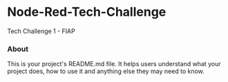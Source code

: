 Node-Red-Tech-Challenge
=======================

Tech Challenge 1 - FIAP

### About

This is your project's README.md file. It helps users understand what your
project does, how to use it and anything else they may need to know.